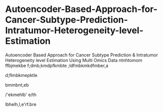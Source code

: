# Autoencoder-Based-Approach-for-Cancer-Subtype-Prediction-Intratumor-Heterogeneity-level-Estimation
Autoencoder Based Approach for Cancer Subtype Prediction &amp; Intratumor Heterogeneity level Estimation Using Multi Omics Data
ntnhtomom
ffbjmekbe
f;dmb;kmdpfkmbte
;ldfmbkmkdfmber,a

d;flmbkmepktle

bmmbnt,eb 




/'ekmehlb'
e/th

lbhelh,l,e'rf.bre
